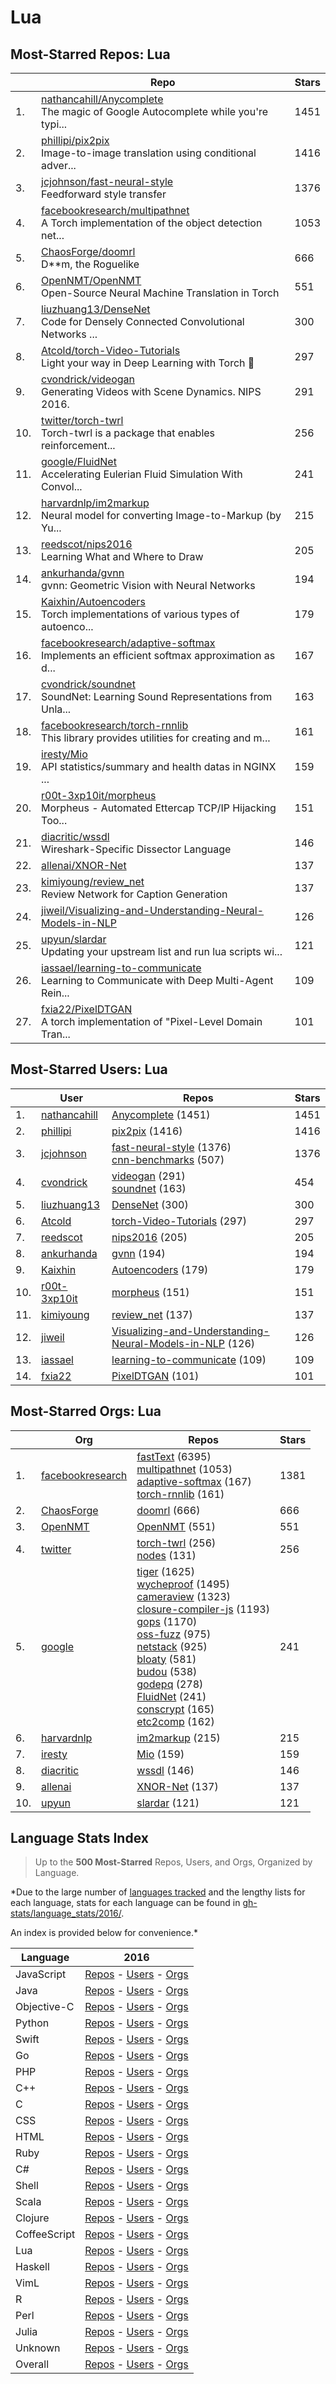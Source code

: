 
# Lua

## Most-Starred Repos: Lua

| | Repo | Stars |
|---|---|---|
| 1. | [nathancahill/Anycomplete](https://github.com/nathancahill/Anycomplete) <br/>The magic of Google Autocomplete while you're typi... | 1451 |
| 2. | [phillipi/pix2pix](https://github.com/phillipi/pix2pix) <br/>Image-to-image translation using conditional adver... | 1416 |
| 3. | [jcjohnson/fast-neural-style](https://github.com/jcjohnson/fast-neural-style) <br/>Feedforward style transfer | 1376 |
| 4. | [facebookresearch/multipathnet](https://github.com/facebookresearch/multipathnet) <br/>A Torch implementation of the object detection net... | 1053 |
| 5. | [ChaosForge/doomrl](https://github.com/ChaosForge/doomrl) <br/>D**m, the Roguelike | 666 |
| 6. | [OpenNMT/OpenNMT](https://github.com/OpenNMT/OpenNMT) <br/>Open-Source Neural Machine Translation in Torch | 551 |
| 7. | [liuzhuang13/DenseNet](https://github.com/liuzhuang13/DenseNet) <br/>Code for Densely Connected Convolutional Networks ... | 300 |
| 8. | [Atcold/torch-Video-Tutorials](https://github.com/Atcold/torch-Video-Tutorials) <br/>Light your way in Deep Learning with Torch 🔦 | 297 |
| 9. | [cvondrick/videogan](https://github.com/cvondrick/videogan) <br/>Generating Videos with Scene Dynamics. NIPS 2016. | 291 |
| 10. | [twitter/torch-twrl](https://github.com/twitter/torch-twrl) <br/>Torch-twrl is a package that enables reinforcement... | 256 |
| 11. | [google/FluidNet](https://github.com/google/FluidNet) <br/>Accelerating Eulerian Fluid Simulation With Convol... | 241 |
| 12. | [harvardnlp/im2markup](https://github.com/harvardnlp/im2markup) <br/>Neural model for converting Image-to-Markup (by Yu... | 215 |
| 13. | [reedscot/nips2016](https://github.com/reedscot/nips2016) <br/>Learning What and Where to Draw | 205 |
| 14. | [ankurhanda/gvnn](https://github.com/ankurhanda/gvnn) <br/>gvnn: Geometric Vision with Neural Networks | 194 |
| 15. | [Kaixhin/Autoencoders](https://github.com/Kaixhin/Autoencoders) <br/>Torch implementations of various types of autoenco... | 179 |
| 16. | [facebookresearch/adaptive-softmax](https://github.com/facebookresearch/adaptive-softmax) <br/>Implements an efficient softmax approximation as d... | 167 |
| 17. | [cvondrick/soundnet](https://github.com/cvondrick/soundnet) <br/>SoundNet: Learning Sound Representations from Unla... | 163 |
| 18. | [facebookresearch/torch-rnnlib](https://github.com/facebookresearch/torch-rnnlib) <br/>This library provides utilities for creating and m... | 161 |
| 19. | [iresty/Mio](https://github.com/iresty/Mio) <br/> API statistics/summary and health datas in NGINX ... | 159 |
| 20. | [r00t-3xp10it/morpheus](https://github.com/r00t-3xp10it/morpheus) <br/>Morpheus - Automated Ettercap TCP/IP Hijacking Too... | 151 |
| 21. | [diacritic/wssdl](https://github.com/diacritic/wssdl) <br/>Wireshark-Specific Dissector Language | 146 |
| 22. | [allenai/XNOR-Net](https://github.com/allenai/XNOR-Net)  | 137 |
| 23. | [kimiyoung/review_net](https://github.com/kimiyoung/review_net) <br/>Review Network for Caption Generation | 137 |
| 24. | [jiweil/Visualizing-and-Understanding-Neural-Models-in-NLP](https://github.com/jiweil/Visualizing-and-Understanding-Neural-Models-in-NLP)  | 126 |
| 25. | [upyun/slardar](https://github.com/upyun/slardar) <br/>Updating your upstream list and run lua scripts wi... | 121 |
| 26. | [iassael/learning-to-communicate](https://github.com/iassael/learning-to-communicate) <br/>Learning to Communicate with Deep Multi-Agent Rein... | 109 |
| 27. | [fxia22/PixelDTGAN](https://github.com/fxia22/PixelDTGAN) <br/>A torch implementation of "Pixel-Level Domain Tran... | 101 |

## Most-Starred Users: Lua

| | User | Repos | Stars |
|---|---|---|---|
| 1. | [nathancahill](https://github.com/nathancahill)  | [Anycomplete](https://github.com/nathancahill/Anycomplete)  (1451) <br/> | 1451 |
| 2. | [phillipi](https://github.com/phillipi)  | [pix2pix](https://github.com/phillipi/pix2pix)  (1416) <br/> | 1416 |
| 3. | [jcjohnson](https://github.com/jcjohnson)  | [fast-neural-style](https://github.com/jcjohnson/fast-neural-style)  (1376) <br/>[cnn-benchmarks](https://github.com/jcjohnson/cnn-benchmarks)  (507) <br/> | 1376 |
| 4. | [cvondrick](https://github.com/cvondrick)  | [videogan](https://github.com/cvondrick/videogan)  (291) <br/>[soundnet](https://github.com/cvondrick/soundnet)  (163) <br/> | 454 |
| 5. | [liuzhuang13](https://github.com/liuzhuang13)  | [DenseNet](https://github.com/liuzhuang13/DenseNet)  (300) <br/> | 300 |
| 6. | [Atcold](https://github.com/Atcold)  | [torch-Video-Tutorials](https://github.com/Atcold/torch-Video-Tutorials)  (297) <br/> | 297 |
| 7. | [reedscot](https://github.com/reedscot)  | [nips2016](https://github.com/reedscot/nips2016)  (205) <br/> | 205 |
| 8. | [ankurhanda](https://github.com/ankurhanda)  | [gvnn](https://github.com/ankurhanda/gvnn)  (194) <br/> | 194 |
| 9. | [Kaixhin](https://github.com/Kaixhin)  | [Autoencoders](https://github.com/Kaixhin/Autoencoders)  (179) <br/> | 179 |
| 10. | [r00t-3xp10it](https://github.com/r00t-3xp10it)  | [morpheus](https://github.com/r00t-3xp10it/morpheus)  (151) <br/> | 151 |
| 11. | [kimiyoung](https://github.com/kimiyoung)  | [review_net](https://github.com/kimiyoung/review_net)  (137) <br/> | 137 |
| 12. | [jiweil](https://github.com/jiweil)  | [Visualizing-and-Understanding-Neural-Models-in-NLP](https://github.com/jiweil/Visualizing-and-Understanding-Neural-Models-in-NLP)  (126) <br/> | 126 |
| 13. | [iassael](https://github.com/iassael)  | [learning-to-communicate](https://github.com/iassael/learning-to-communicate)  (109) <br/> | 109 |
| 14. | [fxia22](https://github.com/fxia22)  | [PixelDTGAN](https://github.com/fxia22/PixelDTGAN)  (101) <br/> | 101 |

## Most-Starred Orgs: Lua

| | Org | Repos | Stars |
|---|---|---|---|
| 1. | [facebookresearch](https://github.com/facebookresearch)  | [fastText](https://github.com/facebookresearch/fastText)  (6395) <br/>[multipathnet](https://github.com/facebookresearch/multipathnet)  (1053) <br/>[adaptive-softmax](https://github.com/facebookresearch/adaptive-softmax)  (167) <br/>[torch-rnnlib](https://github.com/facebookresearch/torch-rnnlib)  (161) <br/> | 1381 |
| 2. | [ChaosForge](https://github.com/ChaosForge)  | [doomrl](https://github.com/ChaosForge/doomrl)  (666) <br/> | 666 |
| 3. | [OpenNMT](https://github.com/OpenNMT)  | [OpenNMT](https://github.com/OpenNMT/OpenNMT)  (551) <br/> | 551 |
| 4. | [twitter](https://github.com/twitter)  | [torch-twrl](https://github.com/twitter/torch-twrl)  (256) <br/>[nodes](https://github.com/twitter/nodes)  (131) <br/> | 256 |
| 5. | [google](https://github.com/google)  | [tiger](https://github.com/google/tiger)  (1625) <br/>[wycheproof](https://github.com/google/wycheproof)  (1495) <br/>[cameraview](https://github.com/google/cameraview)  (1323) <br/>[closure-compiler-js](https://github.com/google/closure-compiler-js)  (1193) <br/>[gops](https://github.com/google/gops)  (1170) <br/>[oss-fuzz](https://github.com/google/oss-fuzz)  (975) <br/>[netstack](https://github.com/google/netstack)  (925) <br/>[bloaty](https://github.com/google/bloaty)  (581) <br/>[budou](https://github.com/google/budou)  (538) <br/>[godepq](https://github.com/google/godepq)  (278) <br/>[FluidNet](https://github.com/google/FluidNet)  (241) <br/>[conscrypt](https://github.com/google/conscrypt)  (165) <br/>[etc2comp](https://github.com/google/etc2comp)  (162) <br/> | 241 |
| 6. | [harvardnlp](https://github.com/harvardnlp)  | [im2markup](https://github.com/harvardnlp/im2markup)  (215) <br/> | 215 |
| 7. | [iresty](https://github.com/iresty)  | [Mio](https://github.com/iresty/Mio)  (159) <br/> | 159 |
| 8. | [diacritic](https://github.com/diacritic)  | [wssdl](https://github.com/diacritic/wssdl)  (146) <br/> | 146 |
| 9. | [allenai](https://github.com/allenai)  | [XNOR-Net](https://github.com/allenai/XNOR-Net)  (137) <br/> | 137 |
| 10. | [upyun](https://github.com/upyun)  | [slardar](https://github.com/upyun/slardar)  (121) <br/> | 121 |

## Language Stats Index


>Up to the **500 Most-Starred** Repos, Users, and Orgs, Organized by Language.

*Due to the large number of [languages tracked](#which-languages-are-tracked) and the lengthy lists for each language, stats for each language can be found in [gh-stats/language_stats/2016/](https://github.com/donnemartin/gh-stats/tree/master/language_stats/2016).

An index is provided below for convenience.*


| Language | 2016 |
|---|---|
| JavaScript | [Repos](https://github.com/donnemartin/gh-stats/blob/master/language_stats/2016/javascript.md#most-starred-repos-javascript) - [Users](https://github.com/donnemartin/gh-stats/blob/master/language_stats/2016/javascript.md#most-starred-users-javascript) - [Orgs](https://github.com/donnemartin/gh-stats/blob/master/language_stats/2016/javascript.md#most-starred-orgs-javascript) |
| Java | [Repos](https://github.com/donnemartin/gh-stats/blob/master/language_stats/2016/java.md#most-starred-repos-java) - [Users](https://github.com/donnemartin/gh-stats/blob/master/language_stats/2016/java.md#most-starred-users-java) - [Orgs](https://github.com/donnemartin/gh-stats/blob/master/language_stats/2016/java.md#most-starred-orgs-java) |
| Objective-C | [Repos](https://github.com/donnemartin/gh-stats/blob/master/language_stats/2016/objective-c.md#most-starred-repos-objective-c) - [Users](https://github.com/donnemartin/gh-stats/blob/master/language_stats/2016/objective-c.md#most-starred-users-objective-c) - [Orgs](https://github.com/donnemartin/gh-stats/blob/master/language_stats/2016/objective-c.md#most-starred-orgs-objective-c) |
| Python | [Repos](https://github.com/donnemartin/gh-stats/blob/master/language_stats/2016/python.md#most-starred-repos-python) - [Users](https://github.com/donnemartin/gh-stats/blob/master/language_stats/2016/python.md#most-starred-users-python) - [Orgs](https://github.com/donnemartin/gh-stats/blob/master/language_stats/2016/python.md#most-starred-orgs-python) |
| Swift | [Repos](https://github.com/donnemartin/gh-stats/blob/master/language_stats/2016/swift.md#most-starred-repos-swift) - [Users](https://github.com/donnemartin/gh-stats/blob/master/language_stats/2016/swift.md#most-starred-users-swift) - [Orgs](https://github.com/donnemartin/gh-stats/blob/master/language_stats/2016/swift.md#most-starred-orgs-swift) |
| Go | [Repos](https://github.com/donnemartin/gh-stats/blob/master/language_stats/2016/go.md#most-starred-repos-go) - [Users](https://github.com/donnemartin/gh-stats/blob/master/language_stats/2016/go.md#most-starred-users-go) - [Orgs](https://github.com/donnemartin/gh-stats/blob/master/language_stats/2016/go.md#most-starred-orgs-go) |
| PHP | [Repos](https://github.com/donnemartin/gh-stats/blob/master/language_stats/2016/php.md#most-starred-repos-php) - [Users](https://github.com/donnemartin/gh-stats/blob/master/language_stats/2016/php.md#most-starred-users-php) - [Orgs](https://github.com/donnemartin/gh-stats/blob/master/language_stats/2016/php.md#most-starred-orgs-php) |
| C++ | [Repos](https://github.com/donnemartin/gh-stats/blob/master/language_stats/2016/c++.md#most-starred-repos-c++) - [Users](https://github.com/donnemartin/gh-stats/blob/master/language_stats/2016/c++.md#most-starred-users-c++) - [Orgs](https://github.com/donnemartin/gh-stats/blob/master/language_stats/2016/c++.md#most-starred-orgs-c++) |
| C | [Repos](https://github.com/donnemartin/gh-stats/blob/master/language_stats/2016/c.md#most-starred-repos-c) - [Users](https://github.com/donnemartin/gh-stats/blob/master/language_stats/2016/c.md#most-starred-users-c) - [Orgs](https://github.com/donnemartin/gh-stats/blob/master/language_stats/2016/c.md#most-starred-orgs-c) |
| CSS | [Repos](https://github.com/donnemartin/gh-stats/blob/master/language_stats/2016/css.md#most-starred-repos-css) - [Users](https://github.com/donnemartin/gh-stats/blob/master/language_stats/2016/css.md#most-starred-users-css) - [Orgs](https://github.com/donnemartin/gh-stats/blob/master/language_stats/2016/css.md#most-starred-orgs-css) |
| HTML | [Repos](https://github.com/donnemartin/gh-stats/blob/master/language_stats/2016/html.md#most-starred-repos-html) - [Users](https://github.com/donnemartin/gh-stats/blob/master/language_stats/2016/html.md#most-starred-users-html) - [Orgs](https://github.com/donnemartin/gh-stats/blob/master/language_stats/2016/html.md#most-starred-orgs-html) |
| Ruby | [Repos](https://github.com/donnemartin/gh-stats/blob/master/language_stats/2016/ruby.md#most-starred-repos-ruby) - [Users](https://github.com/donnemartin/gh-stats/blob/master/language_stats/2016/ruby.md#most-starred-users-ruby) - [Orgs](https://github.com/donnemartin/gh-stats/blob/master/language_stats/2016/ruby.md#most-starred-orgs-ruby) |
| C# | [Repos](https://github.com/donnemartin/gh-stats/blob/master/language_stats/2016/c#.md#most-starred-repos-c#) - [Users](https://github.com/donnemartin/gh-stats/blob/master/language_stats/2016/c#.md#most-starred-users-c#) - [Orgs](https://github.com/donnemartin/gh-stats/blob/master/language_stats/2016/c#.md#most-starred-orgs-c#) |
| Shell | [Repos](https://github.com/donnemartin/gh-stats/blob/master/language_stats/2016/shell.md#most-starred-repos-shell) - [Users](https://github.com/donnemartin/gh-stats/blob/master/language_stats/2016/shell.md#most-starred-users-shell) - [Orgs](https://github.com/donnemartin/gh-stats/blob/master/language_stats/2016/shell.md#most-starred-orgs-shell) |
| Scala | [Repos](https://github.com/donnemartin/gh-stats/blob/master/language_stats/2016/scala.md#most-starred-repos-scala) - [Users](https://github.com/donnemartin/gh-stats/blob/master/language_stats/2016/scala.md#most-starred-users-scala) - [Orgs](https://github.com/donnemartin/gh-stats/blob/master/language_stats/2016/scala.md#most-starred-orgs-scala) |
| Clojure | [Repos](https://github.com/donnemartin/gh-stats/blob/master/language_stats/2016/clojure.md#most-starred-repos-clojure) - [Users](https://github.com/donnemartin/gh-stats/blob/master/language_stats/2016/clojure.md#most-starred-users-clojure) - [Orgs](https://github.com/donnemartin/gh-stats/blob/master/language_stats/2016/clojure.md#most-starred-orgs-clojure) |
| CoffeeScript | [Repos](https://github.com/donnemartin/gh-stats/blob/master/language_stats/2016/coffeescript.md#most-starred-repos-coffeescript) - [Users](https://github.com/donnemartin/gh-stats/blob/master/language_stats/2016/coffeescript.md#most-starred-users-coffeescript) - [Orgs](https://github.com/donnemartin/gh-stats/blob/master/language_stats/2016/coffeescript.md#most-starred-orgs-coffeescript) |
| Lua | [Repos](https://github.com/donnemartin/gh-stats/blob/master/language_stats/2016/lua.md#most-starred-repos-lua) - [Users](https://github.com/donnemartin/gh-stats/blob/master/language_stats/2016/lua.md#most-starred-users-lua) - [Orgs](https://github.com/donnemartin/gh-stats/blob/master/language_stats/2016/lua.md#most-starred-orgs-lua) |
| Haskell | [Repos](https://github.com/donnemartin/gh-stats/blob/master/language_stats/2016/haskell.md#most-starred-repos-haskell) - [Users](https://github.com/donnemartin/gh-stats/blob/master/language_stats/2016/haskell.md#most-starred-users-haskell) - [Orgs](https://github.com/donnemartin/gh-stats/blob/master/language_stats/2016/haskell.md#most-starred-orgs-haskell) |
| VimL | [Repos](https://github.com/donnemartin/gh-stats/blob/master/language_stats/2016/viml.md#most-starred-repos-viml) - [Users](https://github.com/donnemartin/gh-stats/blob/master/language_stats/2016/viml.md#most-starred-users-viml) - [Orgs](https://github.com/donnemartin/gh-stats/blob/master/language_stats/2016/viml.md#most-starred-orgs-viml) |
| R | [Repos](https://github.com/donnemartin/gh-stats/blob/master/language_stats/2016/r.md#most-starred-repos-r) - [Users](https://github.com/donnemartin/gh-stats/blob/master/language_stats/2016/r.md#most-starred-users-r) - [Orgs](https://github.com/donnemartin/gh-stats/blob/master/language_stats/2016/r.md#most-starred-orgs-r) |
| Perl | [Repos](https://github.com/donnemartin/gh-stats/blob/master/language_stats/2016/perl.md#most-starred-repos-perl) - [Users](https://github.com/donnemartin/gh-stats/blob/master/language_stats/2016/perl.md#most-starred-users-perl) - [Orgs](https://github.com/donnemartin/gh-stats/blob/master/language_stats/2016/perl.md#most-starred-orgs-perl) |
| Julia | [Repos](https://github.com/donnemartin/gh-stats/blob/master/language_stats/2016/julia.md#most-starred-repos-julia) - [Users](https://github.com/donnemartin/gh-stats/blob/master/language_stats/2016/julia.md#most-starred-users-julia) - [Orgs](https://github.com/donnemartin/gh-stats/blob/master/language_stats/2016/julia.md#most-starred-orgs-julia) |
| Unknown | [Repos](https://github.com/donnemartin/gh-stats/blob/master/language_stats/2016/unknown.md#most-starred-repos-unknown) - [Users](https://github.com/donnemartin/gh-stats/blob/master/language_stats/2016/unknown.md#most-starred-users-unknown) - [Orgs](https://github.com/donnemartin/gh-stats/blob/master/language_stats/2016/unknown.md#most-starred-orgs-unknown) |
| Overall | [Repos](https://github.com/donnemartin/gh-stats/blob/master/language_stats/2016/overall.md#most-starred-repos-overall) - [Users](https://github.com/donnemartin/gh-stats/blob/master/language_stats/2016/overall.md#most-starred-users-overall) - [Orgs](https://github.com/donnemartin/gh-stats/blob/master/language_stats/2016/overall.md#most-starred-orgs-overall) |